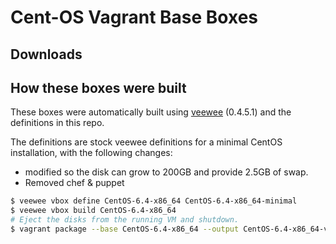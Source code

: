 # Cent-OS Vagrant Base Boxes

## Downloads

## How these boxes were built

These boxes were automatically built using [veewee](https://github.com/jedi4ever/veewee) (0.4.5.1) and the definitions in this repo. 

The definitions are stock veewee definitions for a minimal CentOS installation, with the following changes:
* modified so the disk can grow to 200GB and provide 2.5GB of swap.
* Removed chef & puppet

```sh
$ veewee vbox define CentOS-6.4-x86_64 CentOS-6.4-x86_64-minimal
$ veewee vbox build CentOS-6.4-x86_64
# Eject the disks from the running VM and shutdown.
$ vagrant package --base CentOS-6.4-x86_64 --output CentOS-6.4-x86_64-v20131103.box
```
